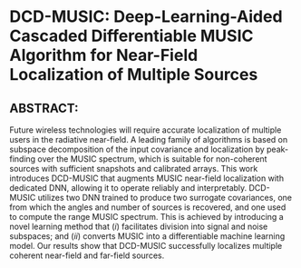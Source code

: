 # DCD-MUSIC: Deep-Learning-Aided Cascaded Differentiable MUSIC Algorithm for Near-Field Localization of Multiple Sources
## ABSTRACT:
Future wireless technologies will require accurate localization of multiple users  in the radiative near-field. A leading family of algorithms is based on subspace decomposition of the input covariance and localization by peak-finding over the MUSIC spectrum, which is suitable for non-coherent sources with sufficient snapshots and calibrated arrays. This work introduces DCD-MUSIC that augments MUSIC near-field localization with dedicated DNN, allowing it to operate reliably and interpretably.  DCD-MUSIC utilizes two DNN trained to produce two surrogate covariances, one from which the angles and number of sources is recovered, and one used to compute the range MUSIC spectrum. This is achieved by introducing a novel learning method that $(i)$ facilitates division into signal and noise subspaces; and $(ii)$ converts MUSIC into a differentiable machine learning model. Our results  show that DCD-MUSIC successfully localizes multiple coherent near-field and far-field sources.

